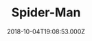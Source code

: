 ---
title: "Spider-Man"
year: 2002
date: 2018-10-04T19:08:53.000Z
permalink: /almanac/movies/2018-10-04-spiderman/index.html
rating: 3
---